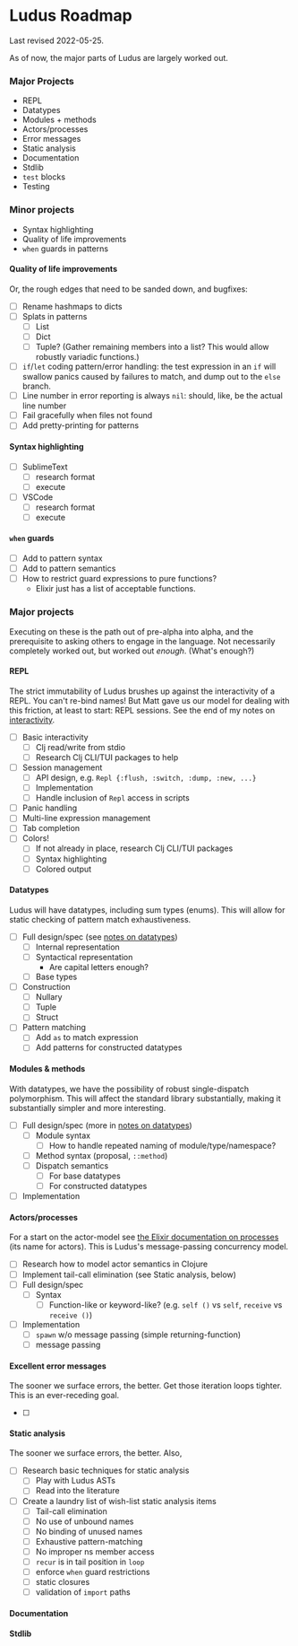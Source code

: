 # Ludus Roadmap

Last revised 2022-05-25.

As of now, the major parts of Ludus are largely worked out.

### Major Projects
* REPL
* Datatypes
* Modules + methods
* Actors/processes
* Error messages
* Static analysis
* Documentation
* Stdlib
* `test` blocks
* Testing

### Minor projects
* Syntax highlighting
* Quality of life improvements
* `when` guards in patterns

#### Quality of life improvements
Or, the rough edges that need to be sanded down, and bugfixes:
* [ ] Rename hashmaps to dicts
* [ ] Splats in patterns
	- [ ] List
	- [ ] Dict
	- [ ] Tuple? (Gather remaining members into a list? This would allow robustly variadic functions.)
* [ ] `if`/`let` coding pattern/error handling: the test expression in an `if` will swallow panics caused by failures to match, and dump out to the `else` branch.
* [ ] Line number in error reporting is always `nil`: should, like, be the actual line number
* [ ] Fail gracefully when files not found
* [ ] Add pretty-printing for patterns

#### Syntax highlighting
* [ ] SublimeText
	- [ ] research format
	- [ ] execute
* [ ] VSCode
	- [ ] research format
	- [ ] execute

#### `when` guards
* [ ] Add to pattern syntax
* [ ] Add to pattern semantics
* [ ] How to restrict guard expressions to pure functions?
	- Elixir just has a list of acceptable functions.

### Major projects
Executing on these is the path out of pre-alpha into alpha, and the prerequisite to asking others to engage in the language. Not necessarily completely worked out, but worked out *enough*. (What's enough?)

#### REPL
The strict immutability of Ludus brushes up against the interactivity of a REPL. You can't re-bind names! But Matt gave us our model for dealing with this friction, at least to start: REPL sessions. See the end of my notes on [interactivity](interactivity.md).

* [ ] Basic interactivity
	- [ ] Clj read/write from stdio
	- [ ] Research Clj CLI/TUI packages to help
* [ ] Session management
	- [ ] API design, e.g. `Repl {:flush, :switch, :dump, :new, ...}`
	- [ ] Implementation
	- [ ] Handle inclusion of `Repl` access in scripts
* [ ] Panic handling
* [ ] Multi-line expression management
* [ ] Tab completion
* [ ] Colors!
	- [ ] If not already in place, research Clj CLI/TUI packages
	- [ ] Syntax highlighting
	- [ ] Colored output

#### Datatypes
Ludus will have datatypes, including sum types (enums). This will allow for static checking of pattern match exhaustiveness.

* [ ] Full design/spec (see [notes on datatypes](nses_structs_types.md))
	- [ ] Internal representation
	- [ ] Syntactical representation
		* Are capital letters enough?
	- [ ] Base types
* [ ] Construction
	- [ ] Nullary
	- [ ] Tuple
	- [ ] Struct
* [ ] Pattern matching
	- [ ] Add `as` to match expression
	- [ ] Add patterns for constructed datatypes

#### Modules & methods
With datatypes, we have the possibility of robust single-dispatch polymorphism. This will affect the standard library substantially, making it substantially simpler and more interesting.

* [ ] Full design/spec (more in [notes on datatypes](nses_structs_types.md))
	- [ ] Module syntax
		* [ ] How to handle repeated naming of module/type/namespace?
	- [ ] Method syntax (proposal, `::method`)
	- [ ] Dispatch semantics
		* [ ] For base datatypes
		* [ ] For constructed datatypes
* [ ] Implementation

#### Actors/processes
For a start on the actor-model see [the Elixir documentation on processes](https://elixir-lang.org/getting-started/processes.html) (its name for actors). This is Ludus's message-passing concurrency model.

* [ ] Research how to model actor semantics in Clojure
* [ ] Implement tail-call elimination (see Static analysis, below)
* [ ] Full design/spec
	- [ ] Syntax
		* [ ] Function-like or keyword-like? (e.g. `self ()` vs `self`, `receive` vs `receive ()`)
* [ ] Implementation
	- [ ] `spawn` w/o message passing (simple returning-function)
	- [ ] message passing

#### Excellent error messages
The sooner we surface errors, the better. Get those iteration loops tighter. This is an ever-receding goal.

* [ ]

#### Static analysis
The sooner we surface errors, the better. Also, 

* [ ] Research basic techniques for static analysis
	- [ ] Play with Ludus ASTs
	- [ ] Read into the literature
* [ ] Create a laundry list of wish-list static analysis items
	- [ ] Tail-call elimination
	- [ ] No use of unbound names
	- [ ] No binding of unused names
	- [ ] Exhaustive pattern-matching
	- [ ] No improper ns member access
	- [ ] `recur` is in tail position in `loop`
	- [ ] enforce `when` guard restrictions
	- [ ] static closures
	- [ ] validation of `import` paths

#### Documentation

#### Stdlib